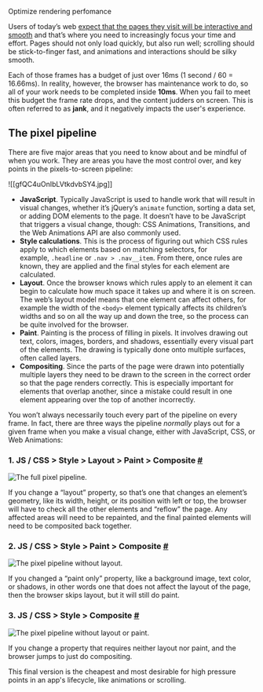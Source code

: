 Optimize rendering perfomance

Users of today’s web [expect that the pages they visit will be interactive and smooth](https://paul.kinlan.me/what-news-readers-want/) and that’s where you need to increasingly focus your time and effort. Pages should not only load quickly, but also run well; scrolling should be stick-to-finger fast, and animations and interactions should be silky smooth.

Each of those frames has a budget of just over 16ms (1 second / 60 = 16.66ms). In reality, however, the browser has maintenance work to do, so all of your work needs to be completed inside **10ms**. When you fail to meet this budget the frame rate drops, and the content judders on screen. This is often referred to as **jank**, and it negatively impacts the user's experience.

## The pixel pipeline

There are five major areas that you need to know about and be mindful of when you work. They are areas you have the most control over, and key points in the pixels-to-screen pipeline:

![[gfQC4uOnIbLVtkdvbSY4.jpg]]

-   **JavaScript**. Typically JavaScript is used to handle work that will result in visual changes, whether it’s jQuery’s `animate` function, sorting a data set, or adding DOM elements to the page. It doesn’t have to be JavaScript that triggers a visual change, though: CSS Animations, Transitions, and the Web Animations API are also commonly used.
-   **Style calculations**. This is the process of figuring out which CSS rules apply to which elements based on matching selectors, for example, `.headline` or `.nav > .nav__item`. From there, once rules are known, they are applied and the final styles for each element are calculated.
-   **Layout**. Once the browser knows which rules apply to an element it can begin to calculate how much space it takes up and where it is on screen. The web’s layout model means that one element can affect others, for example the width of the `<body>` element typically affects its children’s widths and so on all the way up and down the tree, so the process can be quite involved for the browser.
-   **Paint**. Painting is the process of filling in pixels. It involves drawing out text, colors, images, borders, and shadows, essentially every visual part of the elements. The drawing is typically done onto multiple surfaces, often called layers.
-   **Compositing**. Since the parts of the page were drawn into potentially multiple layers they need to be drawn to the screen in the correct order so that the page renders correctly. This is especially important for elements that overlap another, since a mistake could result in one element appearing over the top of another incorrectly.

You won’t always necessarily touch every part of the pipeline on every frame. In fact, there are three ways the pipeline _normally_ plays out for a given frame when you make a visual change, either with JavaScript, CSS, or Web Animations:

### 1. JS / CSS > Style > Layout > Paint > Composite [#](https://web.dev/rendering-performance/#1-js-css-greater-style-greater-layout-greater-paint-greater-composite)

![The full pixel pipeline.](https://web-dev.imgix.net/image/T4FyVKpzu4WKF1kBNvXepbi08t52/gfQC4uOnIbLVtkdvbSY4.jpg?auto=format)

If you change a “layout” property, so that’s one that changes an element’s geometry, like its width, height, or its position with left or top, the browser will have to check all the other elements and “reflow” the page. Any affected areas will need to be repainted, and the final painted elements will need to be composited back together.

### 2. JS / CSS > Style > Paint > Composite [#](https://web.dev/rendering-performance/#2-js-css-greater-style-greater-paint-greater-composite)

![The  pixel pipeline without layout.](https://web-dev.imgix.net/image/T4FyVKpzu4WKF1kBNvXepbi08t52/aD7UKMbegndQijj36PHi.jpg?auto=format)

If you changed a “paint only” property, like a background image, text color, or shadows, in other words one that does not affect the layout of the page, then the browser skips layout, but it will still do paint.

### 3. JS / CSS > Style > Composite [#](https://web.dev/rendering-performance/#3-js-css-greater-style-greater-composite)

![The pixel pipeline without layout or paint.](https://web-dev.imgix.net/image/T4FyVKpzu4WKF1kBNvXepbi08t52/bfBPdciP9OSYPFI67xiY.jpg?auto=format)

If you change a property that requires neither layout nor paint, and the browser jumps to just do compositing.

This final version is the cheapest and most desirable for high pressure points in an app's lifecycle, like animations or scrolling.